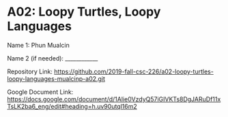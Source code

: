 # A02: Loopy Turtles, Loopy Languages

Name 1: Phun Mualcin

Name 2 (if needed): ____________

Repository Link:
https://github.com/2019-fall-csc-226/a02-loopy-turtles-loopy-languages-mualcinp-a02.git


Google Document Link: https://docs.google.com/document/d/1Alie0VzdyQ57iGIVKTs8DgJARuDf11xTsLK2ba6_eng/edit#heading=h.uv90utql16m2
